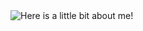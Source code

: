 <img src="https://media.giphy.com/media/tHLc67Fj7A9iVFoNmB/giphy.gif" alt="Here is a little bit about me!">
